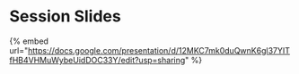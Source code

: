 # Session Slides

{% embed url="https://docs.google.com/presentation/d/12MKC7mk0duQwnK6gl37YITfHB4VHMuWybeUidDOC33Y/edit?usp=sharing" %}
